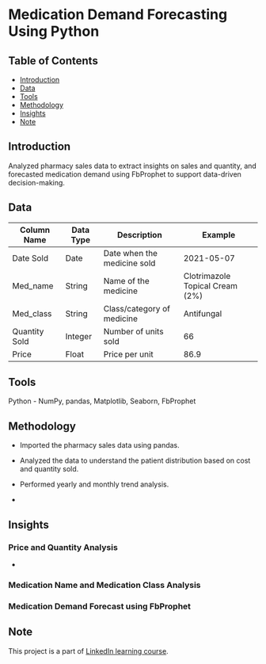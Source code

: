 # Medication Demand Forecasting Using Python

## Table of Contents
* [Introduction](#introduction)
* [Data](#data)
* [Tools](#tools)
* [Methodology](#methodology)
* [Insights](#insights)
* [Note](#note)

## Introduction
Analyzed pharmacy sales data to extract insights on sales and quantity, and forecasted medication demand using FbProphet to support data-driven decision-making.

## Data
| Column Name    | Data Type | Description                 | Example                            |
|----------------|-----------|-----------------------------|----------------------------------|
| Date Sold      | Date      | Date when the medicine sold | 2021-05-07                       |
| Med_name       | String    | Name of the medicine        | Clotrimazole Topical Cream (2%)  |
| Med_class      | String    | Class/category of medicine  | Antifungal                      |
| Quantity Sold  | Integer   | Number of units sold        | 66                               |
| Price          | Float     | Price per unit              | 86.9                             |


## Tools
Python - NumPy, pandas, Matplotlib, Seaborn, FbProphet

## Methodology
* Imported the pharmacy sales data using pandas.
* Analyzed the data to understand the patient distribution based on cost and quantity sold.
* Performed yearly and monthly trend analysis.

* 


## Insights
### Price and Quantity Analysis
* 

### Medication Name and Medication Class Analysis

### Medication Demand Forecast using FbProphet


## Note
This project is a part of [LinkedIn learning course](https://www.linkedin.com/learning/python-data-analysis-for-healthcare/python-data-analysis-in-healthcare).
